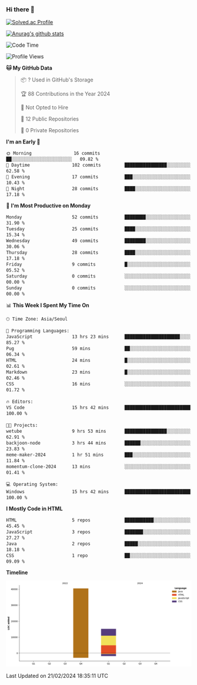 ### Hi there 👋

[![Solved.ac Profile](http://mazassumnida.wtf/api/v2/generate_badge?boj=qwert3748)](https://solved.ac/qwert3748/)

[![Anurag's github stats](https://github-readme-stats.vercel.app/api?username=hong3737)](https://github.com/anuraghazra/github-readme-stats)
<!--START_SECTION:waka-->
![Code Time](http://img.shields.io/badge/Code%20Time-15%20hrs%2042%20mins-blue)

![Profile Views](http://img.shields.io/badge/Profile%20Views-79-blue)

**🐱 My GitHub Data** 

> 📦 ? Used in GitHub's Storage 
 > 
> 🏆 88 Contributions in the Year 2024
 > 
> 🚫 Not Opted to Hire
 > 
> 📜 12 Public Repositories 
 > 
> 🔑 0 Private Repositories 
 > 
**I'm an Early 🐤** 

```text
🌞 Morning                16 commits          ██░░░░░░░░░░░░░░░░░░░░░░░   09.82 % 
🌆 Daytime                102 commits         ████████████████░░░░░░░░░   62.58 % 
🌃 Evening                17 commits          ███░░░░░░░░░░░░░░░░░░░░░░   10.43 % 
🌙 Night                  28 commits          ████░░░░░░░░░░░░░░░░░░░░░   17.18 % 
```
📅 **I'm Most Productive on Monday** 

```text
Monday                   52 commits          ████████░░░░░░░░░░░░░░░░░   31.90 % 
Tuesday                  25 commits          ████░░░░░░░░░░░░░░░░░░░░░   15.34 % 
Wednesday                49 commits          ████████░░░░░░░░░░░░░░░░░   30.06 % 
Thursday                 28 commits          ████░░░░░░░░░░░░░░░░░░░░░   17.18 % 
Friday                   9 commits           █░░░░░░░░░░░░░░░░░░░░░░░░   05.52 % 
Saturday                 0 commits           ░░░░░░░░░░░░░░░░░░░░░░░░░   00.00 % 
Sunday                   0 commits           ░░░░░░░░░░░░░░░░░░░░░░░░░   00.00 % 
```


📊 **This Week I Spent My Time On** 

```text
🕑︎ Time Zone: Asia/Seoul

💬 Programming Languages: 
JavaScript               13 hrs 23 mins      █████████████████████░░░░   85.27 % 
Pug                      59 mins             ██░░░░░░░░░░░░░░░░░░░░░░░   06.34 % 
HTML                     24 mins             █░░░░░░░░░░░░░░░░░░░░░░░░   02.61 % 
Markdown                 23 mins             █░░░░░░░░░░░░░░░░░░░░░░░░   02.46 % 
CSS                      16 mins             ░░░░░░░░░░░░░░░░░░░░░░░░░   01.72 % 

🔥 Editors: 
VS Code                  15 hrs 42 mins      █████████████████████████   100.00 % 

🐱‍💻 Projects: 
wetube                   9 hrs 53 mins       ████████████████░░░░░░░░░   62.91 % 
backjoon-node            3 hrs 44 mins       ██████░░░░░░░░░░░░░░░░░░░   23.83 % 
meme-maker-2024          1 hr 51 mins        ███░░░░░░░░░░░░░░░░░░░░░░   11.84 % 
momentum-clone-2024      13 mins             ░░░░░░░░░░░░░░░░░░░░░░░░░   01.41 % 

💻 Operating System: 
Windows                  15 hrs 42 mins      █████████████████████████   100.00 % 
```

**I Mostly Code in HTML** 

```text
HTML                     5 repos             ███████████░░░░░░░░░░░░░░   45.45 % 
JavaScript               3 repos             ███████░░░░░░░░░░░░░░░░░░   27.27 % 
Java                     2 repos             █████░░░░░░░░░░░░░░░░░░░░   18.18 % 
CSS                      1 repo              ██░░░░░░░░░░░░░░░░░░░░░░░   09.09 % 
```



**Timeline**

![Lines of Code chart](https://raw.githubusercontent.com/hong3737/hong3737/main/assets/bar_graph.png)


 Last Updated on 21/02/2024 18:35:11 UTC
<!--END_SECTION:waka-->
<!--
**hong3737/hong3737** is a ✨ _special_ ✨ repository because its `README.md` (this file) appears on your GitHub profile.

Here are some ideas to get you started:

- 🔭 I’m currently working on ...
- 🌱 I’m currently learning ...
- 👯 I’m looking to collaborate on ...
- 🤔 I’m looking for help with ...
- 💬 Ask me about ...
- 📫 How to reach me: ...
- 😄 Pronouns: ...
- ⚡ Fun fact: ...
-->

